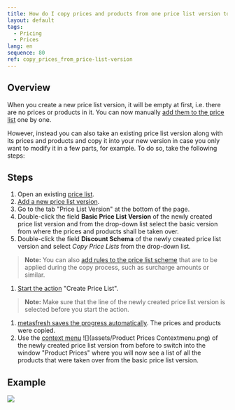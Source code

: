 ```yaml
---
title: How do I copy prices and products from one price list version to another?
layout: default
tags:
  - Pricing
  - Prices
lang: en
sequence: 80
ref: copy_prices_from_price-list-version
---
```


## Overview
When you create a new price list version, it will be empty at first, i.e. there are no prices or products in it. You can now manually [add them to the price list](Add_products_to_price-list) one by one.

However, instead you can also take an existing price list version along with its prices and products and copy it into your new version in case you only want to modify it in a few parts, for example. To do so, take the following steps:

## Steps
1. Open an existing [price list](Menu).
1. [Add a new price list version](Add_price-list-version).
1. Go to the tab "Price List Version" at the bottom of the page.
1. Double-click the field **Basic Price List Version** of the newly created price list version and from the drop-down list select the basic version from where the prices and products shall be taken over.
1. Double-click the field **Discount Schema** of the newly created price list version and select *Copy Price Lists* from the drop-down list.
 >**Note:** You can also [add rules to the price list scheme](Price_list_scheme_rules) that are to be applied during the copy process, such as surcharge amounts or similar.

1. [Start the action](StartAction) "Create Price List".
 >**Note:** Make sure that the line of the newly created price list version is selected before you start the action.

1. [metasfresh saves the progress automatically](Saveindicator). The prices and products were copied.
1. Use the [context menu](Jumpto_via_context_menu) ![](assets/Product Prices Contextmenu.png) of the newly created price list version from before to switch into the window "Product Prices" where you will now see a list of all the products that were taken over from the basic price list version.

## Example
![](assets/Copy_prices_from_price-list-version.gif)
